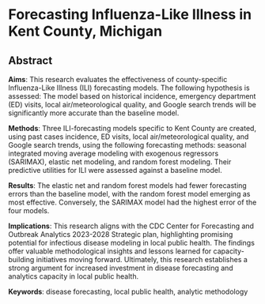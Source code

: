 # Forecasting Influenza-Like Illness in Kent County, Michigan

## Abstract

**Aims**: This research evaluates the effectiveness of county-specific Influenza-Like Illness (ILI) forecasting models. The following hypothesis is assessed: The model based on historical incidence, emergency department (ED) visits, local air/meteorological quality, and Google search trends will be significantly more accurate than the baseline model.

**Methods**: Three ILI-forecasting models specific to Kent County are created, using past cases incidence, ED visits, local air/meteorological quality, and Google search trends, using the following forecasting methods: seasonal integrated moving average modeling with exogenous regressors (SARIMAX), elastic net modeling, and random forest modeling. Their predictive utilities for ILI were assessed against a baseline model.

**Results**: The elastic net and random forest models had fewer forecasting errors than the baseline model, with the random forest model emerging as most effective. Conversely, the SARIMAX model had the highest error of the four models. 

**Implications**: This research aligns with the CDC Center for Forecasting and Outbreak Analytics 2023-2028 Strategic plan, highlighting promising potential for infectious disease modeling in local public health. The findings offer valuable methodological insights and lessons learned for capacity-building initiatives moving forward. Ultimately, this research establishes a strong argument for increased investment in disease forecasting and analytics capacity in local public health.

**Keywords**: disease forecasting, local public health, analytic methodology 